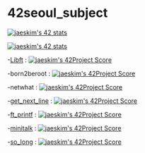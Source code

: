 # 42seoul_subject
[![jaeskim's 42 stats](https://badge42.herokuapp.com/api/stats/soum?cursus=C%20Piscine)](https://github.com/JaeSeoKim/badge42)


[![jaeskim's 42 stats](https://badge42.herokuapp.com/api/stats/soum)](https://github.com/JaeSeoKim/badge42)

<!-- Link -->
-[Libft](https://github.com/tjddnd3116/42seoul_subject/tree/main/Libft) : [![jaeskim's 42Project Score](https://badge42.herokuapp.com/api/project/soum/Libft)](https://github.com/JaeSeoKim/badge42)

-born2beroot : [![jaeskim's 42Project Score](https://badge42.herokuapp.com/api/project/soum/Born2beroot)](https://github.com/JaeSeoKim/badge42)

-netwhat : [![jaeskim's 42Project Score](https://badge42.herokuapp.com/api/project/soum/netwhat)](https://github.com/JaeSeoKim/badge42)

-[get_next_line](https://github.com/tjddnd3116/42seoul_subject/tree/main/get_next_line) : [![jaeskim's 42Project Score](https://badge42.herokuapp.com/api/project/soum/get_next_line)](https://github.com/JaeSeoKim/badge42)

-[ft_printf](https://github.com/tjddnd3116/42seoul_subject/tree/main/ft_printf) :  [![jaeskim's 42Project Score](https://badge42.herokuapp.com/api/project/soum/ft_printf)](https://github.com/JaeSeoKim/badge42)

-[minitalk](https://github.com/tjddnd3116/42seoul_subject/tree/main/minitalk) : [![jaeskim's 42Project Score](https://badge42.herokuapp.com/api/project/soum/minitalk)](https://github.com/JaeSeoKim/badge42)

-[so_long](https://github.com/tjddnd3116/42seoul_subject/tree/main/so_long) : [![jaeskim's 42Project Score](https://badge42.herokuapp.com/api/project/soum/so_long)](https://github.com/JaeSeoKim/badge42)
